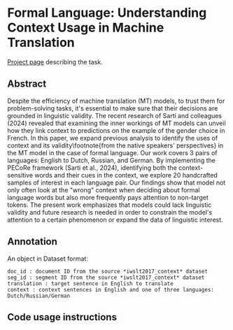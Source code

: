 # Formal Language: Understanding Context Usage in Machine Translation

[Project page](https://sites.google.com/rug.nl/ik-nlp-2024/projects-description/understanding-context-usage-in-machine-translation?authuser=0) describing the task.

## Abstract
Despite the efficiency of machine translation (MT) models, to trust them for problem-solving tasks, it's essential to make sure that their decisions are grounded in linguistic validity. The recent research of Sarti and colleagues (2024) revealed that examining the inner workings of MT models can unveil how they link context to predictions on the example of the gender choice in French. In this paper, we expand previous analysis to identify the uses of context and its validity\footnote{from the native speakers' perspectives} in the MT model in the case of formal language. Our work covers 3 pairs of languages: English to Dutch, Russian, and German. By implementing the PECoRe framework (Sarti et al., 2024), identifying both the context-sensitive words and their cues in the context, we explore 20 handcrafted samples of interest in each language pair. Our findings show that model not only often look at the "wrong" context when deciding about formal language words but also more frequently pays attention to non-target tokens. The present work emphasizes that models could lack linguistic validity and future research is needed in order to constrain the model's attention to a certain phenomenon or expand the data of linguistic interest.

## Annotation

An object in Dataset format:
```
doc_id : document ID from the source *iwslt2017_context* dataset
seg_id : segment ID from the source *iwslt2017_context* dataset
translation : target sentence in English to translate
context : context sentences in English and one of three languages: Dutch/Russian/German
```

## Code usage instructions

